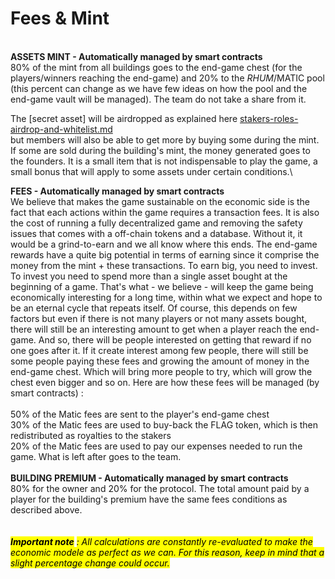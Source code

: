 # Fees & Mint

\
**ASSETS MINT - Automatically managed by smart contracts**\
80% of the mint from all buildings goes to the end-game chest (for the players/winners reaching the end-game) and 20% to the $RHUM/$MATIC pool (this percent can change  as we have few ideas on how the pool and the end-game vault will be managed). The team do not take a share from it.&#x20;

The \[secret asset] will be airdropped as explained here [stakers-roles-airdrop-and-whitelist.md](../stakers-roles-airdrop-and-whitelist.md "mention") \
but members will also be able to get more by buying some during the mint. If some are sold during the building's mint, the money generated goes to the founders. It is a small item that is not indispensable to play the game, a small bonus that will apply to some assets under certain conditions.\


**FEES - Automatically managed by smart contracts**\
We believe that makes the game sustainable on the economic side is the fact that each actions within the game requires a transaction fees. It is also the cost of running a fully decentralized game and removing the safety issues that comes with a off-chain tokens and a database. Without it, it would be a grind-to-earn and we all know where this ends. The end-game rewards have a quite big potential in terms of earning since it comprise the money from the mint + these transactions. To earn big, you need to invest. To invest you need to spend more than a single asset bought at the beginning of a game. That's what - we believe -  will keep the game being economically interesting for a long time, within what we expect and hope to be an eternal cycle that repeats itself. Of course, this depends on few factors but even if there is not many players or not many assets bought, there will still be an interesting amount to get when a player reach the end-game. And so, there will be people interested on getting that reward if no one goes after it. If it create interest among few people, there will still be some people paying these fees and growing the amount of money in the end-game chest. Which will bring more people to try, which will grow the chest even bigger and so on. Here are how these fees will be managed (by smart contracts) : \
\
50% of the Matic fees are sent to the player's end-game chest\
30% of the Matic fees are used to buy-back the FLAG token, which is then redistributed as royalties to the stakers\
20% of the Matic fees are used to pay our expenses needed to run the game. What is left after goes to the team.\
\
**BUILDING PREMIUM - Automatically managed by smart contracts**\
80% for the owner and 20% for the protocol. The total amount paid by a player for the building's premium have the same fees conditions as described above.\
\
\
_<mark style="background-color:yellow;">**Important note**</mark> <mark style="background-color:yellow;"></mark><mark style="background-color:yellow;">: All calculations are constantly re-evaluated to make the economic modele as perfect as we can. For this reason, keep in mind that a slight percentage change could occur.</mark>_&#x20;
